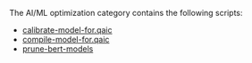The AI/ML optimization category contains the following scripts:

- [calibrate-model-for.qaic](https://github.com/anandhu-eng/cm4mlops/tree/mlperf-inference/script/calibrate-model-for.qaic/README.md)
- [compile-model-for.qaic](https://github.com/anandhu-eng/cm4mlops/tree/mlperf-inference/script/compile-model-for.qaic/README.md)
- [prune-bert-models](https://github.com/anandhu-eng/cm4mlops/tree/mlperf-inference/script/prune-bert-models/README.md)
